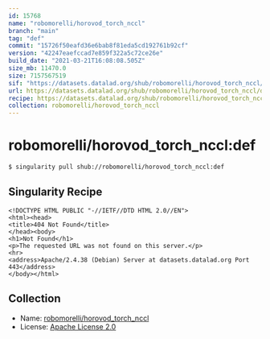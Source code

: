 ```yaml
---
id: 15768
name: "robomorelli/horovod_torch_nccl"
branch: "main"
tag: "def"
commit: "15726f50eafd36e6bab8f81eda5cd192761b92cf"
version: "42247eaefccad7e859f322a5c72ce26e"
build_date: "2021-03-21T16:08:08.505Z"
size_mb: 11470.0
size: 7157567519
sif: "https://datasets.datalad.org/shub/robomorelli/horovod_torch_nccl/def/2021-03-21-15726f50-42247eae/42247eaefccad7e859f322a5c72ce26e.sif"
url: https://datasets.datalad.org/shub/robomorelli/horovod_torch_nccl/def/2021-03-21-15726f50-42247eae/
recipe: https://datasets.datalad.org/shub/robomorelli/horovod_torch_nccl/def/2021-03-21-15726f50-42247eae/Singularity
collection: robomorelli/horovod_torch_nccl
---
```


# robomorelli/horovod_torch_nccl:def

```bash
$ singularity pull shub://robomorelli/horovod_torch_nccl:def
```

## Singularity Recipe

```singularity
<!DOCTYPE HTML PUBLIC "-//IETF//DTD HTML 2.0//EN">
<html><head>
<title>404 Not Found</title>
</head><body>
<h1>Not Found</h1>
<p>The requested URL was not found on this server.</p>
<hr>
<address>Apache/2.4.38 (Debian) Server at datasets.datalad.org Port 443</address>
</body></html>
```

## Collection

 - Name: [robomorelli/horovod_torch_nccl](https://github.com/robomorelli/horovod_torch_nccl)
 - License: [Apache License 2.0](https://api.github.com/licenses/apache-2.0)

